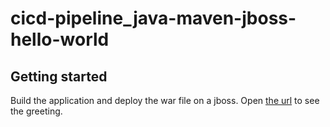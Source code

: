 # cicd-pipeline_java-maven-jboss-hello-world

## Getting started
Build the application and deploy the war file on a jboss. 
Open [the url](http://localhost:8080/demo/api/hello/v1) to see the greeting.